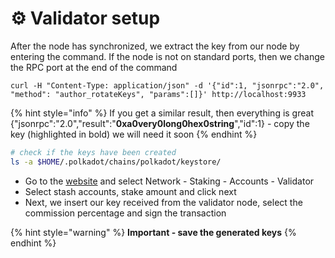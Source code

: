# ⚙️ Validator setup

After the node has synchronized, we extract the key from our node by entering the command. If the node is not on standard ports, then we change the RPC port at the end of the command

```
curl -H "Content-Type: application/json" -d '{"id":1, "jsonrpc":"2.0", "method": "author_rotateKeys", "params":[]}' http://localhost:9933
```

{% hint style="info" %}
If you get a similar result, then everything is great {"jsonrpc":"2.0","result":"**0xa0very0long0hex0string**","id":1} - copy the key (highlighted in bold) we will need it soon
{% endhint %}

```bash
# check if the keys have been created
ls -a $HOME/.polkadot/chains/polkadot/keystore/
```

* Go to the [website](https://polkadot.js.org/apps/?rpc=wss%3A%2F%2Fkusama-rpc.polkadot.io#/accounts) and select Network - Staking - Accounts - Validator
* Select stash accounts, stake amount and click next
* Next, we insert our key received from the validator node, select the commission percentage and sign the transaction

{% hint style="warning" %}
**Important - save the generated keys**
{% endhint %}
